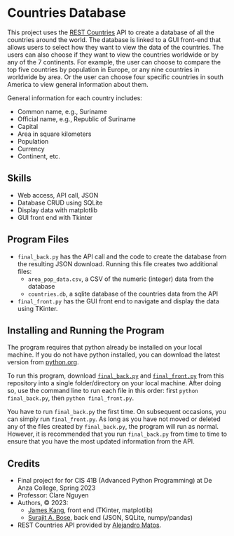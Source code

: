 # Countries Database 
This project uses the [REST Countries](https://restcountries.com/) API to create a database of all the countries around the world. The database is linked to a GUI front-end that allows users to select how they want to view the data of the countries. The users can also choose if they want to view the countries worldwide or by any of the 7 continents. For example, the user can choose to compare the top five countries by population in Europe, or any nine countries in worldwide by area. Or the user can choose four specific countries in south America to view general information about them. 

General information for each country includes:
- Common name, e.g., Suriname
- Official name, e.g.,  Republic of Suriname
- Capital
- Area in square kilometers
- Population
- Currency
- Continent, etc. 

## Skills
- Web access, API call, JSON 
- Database CRUD using SQLite
- Display data with matplotlib 
- GUI front end with Tkinter

## Program Files
- `final_back.py` has the API call and the code to create the database from the resulting JSON download. Running this file creates two additional files:
  - `area_pop_data.csv`, a CSV of the numeric (integer) data from the database
  - `countries.db`, a sqlite database of the countries data from the API
- `final_front.py` has the GUI front end to navigate and display the data using TKinter.

## Installing and Running the Program
The program requires that python already be installed on your local machine. If you do not have python installed, you can download the latest version from [python.org](https://www.python.org/downloads/). 

To run this program, download [`final_back.py`](https://github.com/morosebose/countries_data/blob/main/final_back.py) and [`final_front.py`](https://github.com/morosebose/countries_data/blob/main/final_front.py) from this repository into a single folder/directory on your local machine. After doing so, use the command line to run each file in this order: first `python final_back.py`, then `python final_front.py`. 

You have to run `final_back.py` the first time. On subsequent occasions, you can simply run `final_front.py`. As long as you have not moved or deleted any of the files created by `final_back.py`, the program will run as normal. However, it is recommended that you run `final_back.py` from time to time to ensure that you have the most updated information from the API. 

## Credits
- Final project for for CIS 41B (Advanced Python Programming) at De Anza College, Spring 2023
- Professor: Clare Nguyen
- Authors, © 2023: 
  - [James Kang](https://github.com/jcmkang), front end (TKinter, matplotlib) 
  - [Surajit A. Bose](https://github.com/morosebose), back end (JSON, SQLite, numpy/pandas)
- REST Countries API provided by [Alejandro Matos](https://gitlab.com/amatos). 
